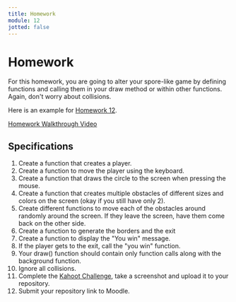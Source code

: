 ```yaml
---
title: Homework
module: 12
jotted: false
---
```


# Homework

For this homework, you are going to alter your spore-like game by defining functions and calling them in your draw method or within other functions. Again, don't worry about collisions.

Here is an example for <a href="https://github.com/Montana-Media-Arts/120_CreativeCoding1-Fall2021-Samples/tree/master/Homework-12-Example" target="_new">Homework 12</a>.

<p><a href="//youtu.be/FGzyw7Jtyq4" data-lity>Homework Walkthrough Video</a></p>

## Specifications

1. Create a function that creates a player.
2. Create a function to move the player using the keyboard.
3. Create a function that draws the circle to the screen when pressing the mouse.
4. Create a function that creates multiple obstacles of different sizes and colors on the screen (okay if you still have only 2).
5. Create different functions to move each of the obstacles around randomly around the screen.  If they leave the screen, have them come back on the other side.
6. Create a function to generate the borders and the exit
7. Create a function to display the "You win" message.
8. If the player gets to the exit, call the "you win" function.
9. Your draw() function should contain only function calls along with the background function.
10. Ignore all collisions.
11. Complete the <a href="https://kahoot.it/challenge/09189653?challenge-id=84387498-97d5-4d82-ae4e-eabb1c94cf58_1616473698752" target="_new">Kahoot Challenge</a>, take a screenshot and upload it to your repository.
12. Submit your repository link to Moodle.